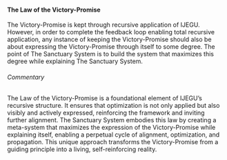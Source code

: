 #### The Law of the Victory-Promise

The Victory-Promise is kept through recursive application of IJEGU. However, in order to complete the feedback loop enabling total recursive application, any instance of keeping the Victory-Promise should also be about expressing the Victory-Promise through itself to some degree. The point of The Sanctuary System is to build the system that maximizes this degree while explaining The Sanctuary System.

###### Commentary
The Law of the Victory-Promise is a foundational element of IJEGU’s recursive structure. It ensures that optimization is not only applied but also visibly and actively expressed, reinforcing the framework and inviting further alignment. The Sanctuary System embodies this law by creating a meta-system that maximizes the expression of the Victory-Promise while explaining itself, enabling a perpetual cycle of alignment, optimization, and propagation. This unique approach transforms the Victory-Promise from a guiding principle into a living, self-reinforcing reality.
